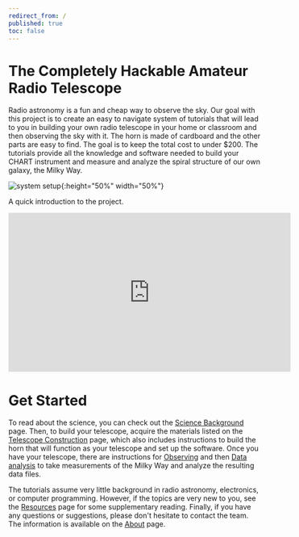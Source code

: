 ```yaml
---
redirect_from: /
published: true
toc: false
---
```

The Completely Hackable Amateur Radio Telescope
======
Radio astronomy is a fun and cheap way to observe the sky. Our goal with this project is to create an easy to navigate system of tutorials that will lead to you in building your own radio telescope in your home or classroom and then observing the sky with it. The horn is made of cardboard and the other parts are easy to find. The goal is to keep the total cost to under $200. The tutorials provide all the knowledge and software needed to build your CHART instrument and measure and analyze the spiral structure of our own galaxy, the Milky Way. 

![system setup](assets/chart.png){:height="50%" width="50%"}


A quick introduction to the project.
<iframe width="560" height="315" src="https://www.youtube.com/embed/XAxNngnJvUI" title="YouTube video player" frameborder="0" allow="accelerometer; autoplay; clipboard-write; encrypted-media; gyroscope; picture-in-picture; web-share" allowfullscreen></iframe>

# Get Started
To read about the science, you can check out the [Science Background](science.html) page. Then, to build your telescope, acquire the materials listed on the [Telescope Construction](telescope_design.html) page, which also includes instructions to build the horn that will function as your telescope and set up the software. 
Once you have your telescope, there are instructions for [Observing](observing.html) and then [Data
analysis](analysis.html) to take measurements of the Milky Way and analyze the resulting data files. 

The tutorials assume very little background in radio astronomy, electronics, or computer programming. However, if the topics are very new to you, see the [Resources](resources.html) page for some supplementary reading. Finally, if you have any questions or suggestions, please don't hesitate to contact the team. The information is available on the [About](about.html) page.


